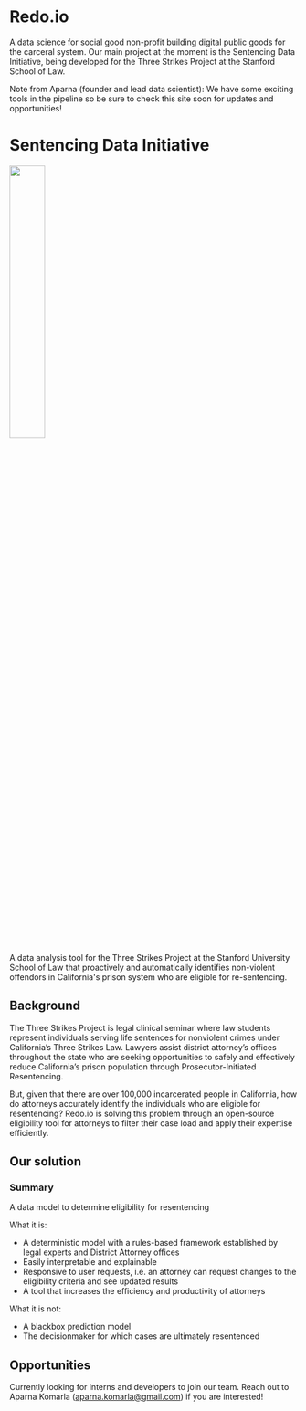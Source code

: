 # Redo.io

A data science for social good non-profit building digital public goods for the carceral system. Our main project at the moment is the Sentencing Data Initiative, being developed for the Three Strikes Project at the Stanford School of Law. 

Note from Aparna (founder and lead data scientist): We have some exciting tools in the pipeline so be sure to check this site soon for updates and opportunities!

# Sentencing Data Initiative

<img src= "https://github.com/redoio/three_strikes_project/assets/124313756/9f54f1f8-e1ff-4ce3-a575-807187824d76" width = "35%" height = "35%">

A data analysis tool for the Three Strikes Project at the Stanford University School of Law that proactively and automatically identifies non-violent offendors in California's prison system who are eligible for re-sentencing. 

## Background

The Three Strikes Project is legal clinical seminar where law students represent individuals serving life sentences for nonviolent crimes under California’s Three Strikes Law. Lawyers assist district attorney’s offices throughout the state who are seeking opportunities to safely and effectively reduce California’s prison population through Prosecutor-Initiated Resentencing. 

But, given that there are over 100,000 incarcerated people in California, how do attorneys accurately identify the individuals who are eligible for resentencing? Redo.io is solving this problem through an open-source eligibility tool for attorneys to filter their case load and apply their expertise efficiently. 

## Our solution

### Summary 

A data model to determine eligibility for resentencing

What it is:
- A deterministic model with a rules-based framework established by legal experts and District Attorney offices
- Easily interpretable and explainable
- Responsive to user requests, i.e. an attorney can request changes to the eligibility criteria and see updated results
- A tool that increases the efficiency and productivity of attorneys

What it is not:
- A blackbox prediction model
- The decisionmaker for which cases are ultimately resentenced

## Opportunities

Currently looking for interns and developers to join our team. Reach out to Aparna Komarla (aparna.komarla@gmail.com) if you are interested!
